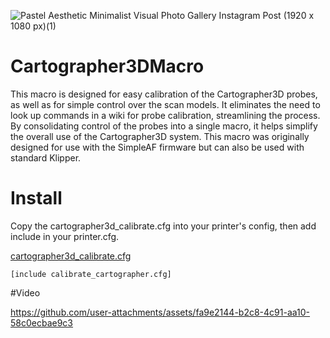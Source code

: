 ![Pastel Aesthetic Minimalist Visual Photo Gallery Instagram Post (1920 x 1080 px)(1)](https://github.com/user-attachments/assets/9366e920-5826-476a-b998-ef8317789a6b)

# Cartographer3DMacro

This macro is designed for easy calibration of the Cartographer3D probes, as well as for simple control over the scan models. It eliminates the need to look up commands in a wiki for probe calibration, streamlining the process. By consolidating control of the probes into a single macro, it helps simplify the overall use of the Cartographer3D system.
This macro was originally designed for use with the SimpleAF firmware but can also be used with standard Klipper.

# Install

Copy the cartographer3d_calibrate.cfg into your printer's config, then add include in your printer.cfg.

[cartographer3d_calibrate.cfg](https://github.com/ZeroDotCMD/Cartographer3DMacro/blob/main/cfg/cartographer3d_calibrate.cfg)

`[include calibrate_cartographer.cfg]`


#Video




https://github.com/user-attachments/assets/fa9e2144-b2c8-4c91-aa10-58c0ecbae9c3

